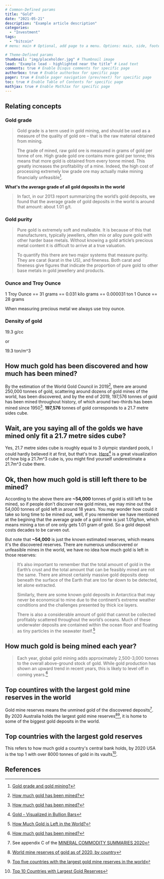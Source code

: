 ```yaml
---
# Common-Defined params
title: "Gold"
date: "2021-05-21"
description: "Example article description"
categories:
  - "Investment"
tags:
  - "bitcoin"
# menu: main # Optional, add page to a menu. Options: main, side, footer

# Theme-Defined params
thumbnail: "img/placeholder.jpg" # Thumbnail image
lead: "Example lead - highlighted near the title" # Lead text
comments: true # Enable Disqus comments for specific page
authorbox: true # Enable authorbox for specific page
pager: true # Enable pager navigation (prev/next) for specific page
toc: true # Enable Table of Contents for specific page
mathjax: true # Enable MathJax for specific page
---
```


## Relating concepts

### Gold grade

> Gold grade is a term used in gold mining, and should be used as a measure of the quality of gold ore – that is the raw material obtained from mining.
>
> The grade of mined, raw gold ore is measured in grams of gold per tonne of ore. High grade gold ore contains more gold per tonne; this means that more gold is obtained from every tonne mined. This greatly increases the profitability of a mine. Indeed, the high cost of processing extremely low grade ore may actually make mining financially unfeasible[^1].

**What's the average grade of all gold deposits in the world**

> In fact, in our 2013 report summarizing the world’s gold deposits, we found that the average grade of gold deposits in the world is around that amount: about 1.01 g/t.

### Gold purity

> Pure gold is extremely soft and malleable. It is because of this that manufacturers, typically jewellers, often mix or alloy pure gold with other harder base metals. Without knowing a gold article’s precious metal content it is difficult to arrive at a true valuation.
>
> To quantify this there are two major systems that measure purity. They are carat (karat in the US), and fineness. Both carat and fineness give figures that indicate the proportion of pure gold to other base metals in gold jewellery and products.

### Ounce and Troy Ounce

1 Troy Ounce == 31 grams == 0.031 kilo grams == 0.000031 ton
1 Ounce == 28 grams

When measuring precious metal we always use troy ounce.

### Density of gold

19.3 g/cc

or

19.3 ton/m^3

## How much gold has been discovered and how much has been mined?

By the estimation of the World Gold Council in 2019[^2], there are around 250,000 tonnes of gold, scattering around dozens of gold mines of the world, has been discovered, and by the end of 2019, 197,576 tonnes of gold has been mined throughout history, of which around two-thirds has been mined since 1950[^2]. **197,576** tonnes of gold corresponds to a 21.7 metre sides cube.

## Wait, are you saying all of the golds we have mined only fit a 21.7 metre sides cube?

Yes, 21.7 metre sides cube is roughly equal to 3 olympic standard pools, I could hardly believed it at first, but that's true. [Here](https://demonocracy.info/infographics/world/gold/gold.html)[^3] is a great visualization of how big a 21.7m^3 cube is, you might find yourself underestimate a 21.7m^3 cube there.

## Ok, then how much gold is still left there to be mined?

According to the above there are **~54,000** tonnes of gold is still left to be mined, so if people don't discover new gold mines, we may mine out the 54,000 tonnes of gold left in around 18 years. You may wonder how could it take so long time to be mined out, well, if you remember we have mentioned at the begining that the average grade of a gold mine is just 1.01g/ton, which means mining a ton of ore only gets 1.01 gram of gold. So a gold deposit costs decades to be carven out.

But note that **~54,000** is just the known estimated reserves, which means it's the discovered reserves. There are numerous undiscovered or unfeasible mines in the world, we have no idea how much gold is left in those reserves:

> It’s also important to remember that the total amount of gold in the Earth’s crust and the total amount that can be feasibly mined are not the same. There are almost certainly massive gold deposits deep beneath the surface of the Earth that are too far down to be detected, let alone extracted.
>
> Similarly, there are some known gold deposits in Antarctica that may never be economical to mine due to the continent’s extreme weather conditions and the challenges presented by thick ice layers.
>
> There is also a considerable amount of gold that cannot be collected profitably scattered throughout the world’s oceans. Much of these underwater deposits are contained within the ocean floor and floating as tiny particles in the seawater itself.[^4]

## How much gold is being mined each year?

> Each year, global gold mining adds approximately 2,500-3,000 tonnes to the overall above-ground stock of gold. While gold production has shown an upward trend in recent years, this is likely to level off in coming years.[^2]

## Top countires with the largest gold mine reserves in the world

Gold mine reserves means the unmined gold of the discovered deposits[^5]. By 2020 Australia holds the largest gold mine reserves[^6][^7], it is home to some of the biggest gold deposits in the world.

## Top countries with the largest gold reserves

This refers to how much gold a country's central bank holds, by 2020 USA is the top 1 with over 8000 tonnes of gold in its vaults[^8]. 

## References

[^1]: [Gold grade and gold mining?](https://www.bullionbypost.co.uk/index/gold/gold-grade/)
[^2]: [How much gold has been mined?](https://www.gold.org/about-gold/gold-supply/gold-mining/how-much-gold)
[^3]: [Gold - Visualized in Bullion Bars](https://demonocracy.info/infographics/world/gold/gold.html)
[^4]: [How Much Gold is Left in the World?](https://www.providentmetals.com/knowledge-center/precious-metals-resources/global-gold-supply-predictions.html)
[^5]: See appendix C of the [MINERAL COMMODITY SUMMARIES 2020](https://pubs.usgs.gov/periodicals/mcs2020/mcs2020.pdf)
[^6]: [World mine reserves of gold as of 2020, by country](https://www.statista.com/statistics/248991/world-mine-reserves-of-gold-by-country/)
[^7]: [Top five countries with the largest gold mine reserves in the world](https://www.nsenergybusiness.com/news/largest-gold-reserves/)
[^8]: [Top 10 Countries with Largest Gold Reserves](https://www.usfunds.com/investor-library/frank-talk-a-ceo-blog-by-frank-holmes/top-10-countries-with-largest-gold-reserves/#.YKn9KC-l3Ao)

